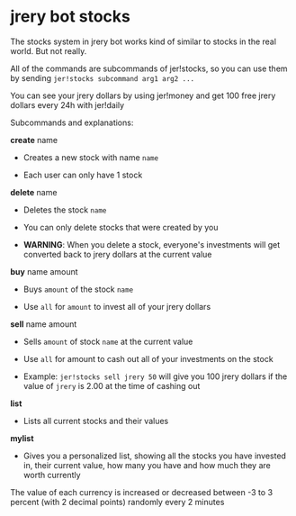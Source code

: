 # jrery bot stocks

The stocks system in jrery bot works kind of similar to stocks in the real world. But not really.

All of the commands are subcommands of jer!stocks, so you can use them by sending `jer!stocks subcommand arg1 arg2 ...`

You can see your jrery dollars by using jer!money and get 100 free jrery dollars every 24h with jer!daily

Subcommands and explanations:

**create** name

* Creates a new stock with name `name`

* Each user can only have 1 stock

**delete** name

* Deletes the stock `name`

* You can only delete stocks that were created by you

* **WARNING**: When you delete a stock, everyone's investments will get converted back to jrery dollars at the current value

**buy** name amount

* Buys `amount` of the stock `name`

* Use `all` for `amount` to invest all of your jrery dollars

**sell** name amount

* Sells `amount` of stock `name` at the current value

* Use `all` for amount to cash out all of your investments on the stock

* Example: `jer!stocks sell jrery 50` will give you 100 jrery dollars if the value of `jrery` is 2.00 at the time of cashing out

**list**

* Lists all current stocks and their values

**mylist**

* Gives you a personalized list, showing all the stocks you have invested in, their current value, how many you have and how much they are worth currently

The value of each currency is increased or decreased between -3 to 3 percent (with 2 decimal points) randomly every 2 minutes
